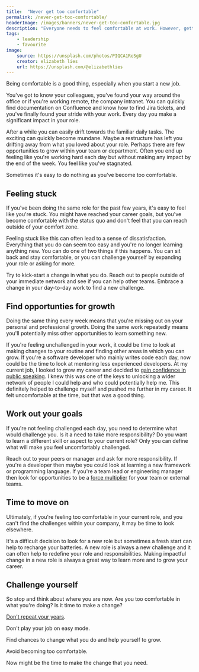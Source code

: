 ```yaml
---
title:  "Never get too comfortable"
permalink: /never-get-too-comfortable/
headerImage: /images/banners/never-get-too-comfortable.jpg
description: "Everyone needs to feel comfortable at work. However, getting too comfortable can become a problem."
tags:
    - leadership
    - favourite
image:
    source: https://unsplash.com/photos/PIQCA1ReSgU
    creator: elizabeth lies
    url: https://unsplash.com/@elizabethlies
---
```


Being comfortable is a good thing, especially when you start a new job.

You've got to know your colleagues, you've found your way around the office or if you're working remote, the company intranet. You can quickly find documentation on Confluence and know how to find Jira tickets, and you've finally found your stride with your work. Every day you make a significant impact in your role.

After a while you can easily drift towards the familiar daily tasks. The exciting can quickly become mundane. Maybe a restructure has left you drifting away from what you loved about your role. Perhaps there are few opportunities to grow within your team or department. Often you end up feeling like you're working hard each day but without making any impact by the end of the week. You feel like you've stagnated.

Sometimes it's easy to do nothing as you've become too comfortable.

## Feeling stuck

If you've been doing the same role for the past few years, it's easy to feel like you're stuck. You might have reached your career goals, but you've become comfortable with the status quo and don't feel that you can reach outside of your comfort zone.

Feeling stuck like this can often lead to a sense of dissatisfaction. Everything that you do can seem too easy and you're no longer learning anything new. You can do one of two things if this happens. You can sit back and stay comfortable, or you can challenge yourself by expanding your role or asking for more.

Try to kick-start a change in what you do. Reach out to people outside of your immediate network and see if you can help other teams. Embrace a change in your day-to-day work to find a new challenge.

## Find opportunties for growth

Doing the same thing every week means that you're missing out on your personal and professional growth. Doing the same work repeatedly means you'll potentially miss other opportunities to learn something new.

If you're feeling unchallenged in your work, it could be time to look at making changes to your routine and finding other areas in which you can grow. If you're a software developer who mainly writes code each day, now could be the time to look at mentoring less experienced developers. At my current job, I looked to grow my career and decided to [gain confidence in public speaking](/gain-confidence-at-public-speaking/). I knew this was one of the keys to unlocking a wider network of people I could help and who could potentially help me. This definitely helped to challenge myself and pushed me further in my career. It felt uncomfortable at the time, but that was a good thing.

## Work out your goals

If you're not feeling challenged each day, you need to determine what would challenge you. Is it a need to take more responsibility? Do you want to learn a different skill or aspect to your current role? Only you can define what will make you feel uncomfortably challenged.

Reach out to your peers or manager and ask for more responsibility. If you're a developer then maybe you could look at learning a new framework or programming language. If you're a team lead or engineering manager then look for opportunities to be a [force multiplier](/be-a-force-multiplier/) for your team or external teams.

## Time to move on

Ultimately, if you're feeling too comfortable in your current role, and you can't find the challenges within your company, it may be time to look elsewhere.

It's a difficult decision to look for a new role but sometimes a fresh start can help to recharge your batteries. A new role is always a new challenge and it can often help to redefine your role and responsibilities. Making impactful change in a new role is always a great way to learn more and to grow your career.

## Challenge yourself

So stop and think about where you are now. Are you too comfortable in what you're doing? Is it time to make a change?

[Don't repeat your years](/dont-repeat-your-years/).

Don't play your job on easy mode.

Find chances to change what you do and help yourself to grow.

Avoid becoming too comfortable.

Now might be the time to make the change that you need.